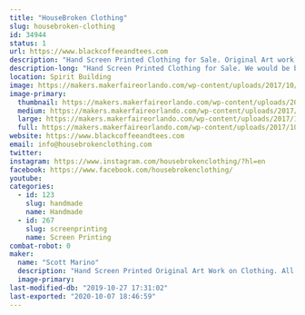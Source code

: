 ```yaml
---
title: "HouseBroken Clothing"
slug: housebroken-clothing
id: 34944
status: 1
url: https://www.blackcoffeeandtees.com
description: "Hand Screen Printed Clothing for Sale. Original Art work and Screen Printing all done by HouseBroken Clothing. "
description-long: "Hand Screen Printed Clothing for Sale. We would be bringing 2 clothing lines with us, Black Coffee and Tees and House Broken Clothing. Black Coffee and Tees is a sci fi, horror, comic parody line and House Broken Clothing is a Animal Lover Line. All shirts range from $20-$30."
location: Spirit Building
image: https://makers.makerfaireorlando.com/wp-content/uploads/2017/10/20170929_201552-1024x576.jpg
image-primary:
  thumbnail: https://makers.makerfaireorlando.com/wp-content/uploads/2017/10/20170929_201552-150x150.jpg
  medium: https://makers.makerfaireorlando.com/wp-content/uploads/2017/10/20170929_201552-300x169.jpg
  large: https://makers.makerfaireorlando.com/wp-content/uploads/2017/10/20170929_201552-1024x576.jpg
  full: https://makers.makerfaireorlando.com/wp-content/uploads/2017/10/20170929_201552.jpg
website: https://www.blackcoffeeandtees.com
email: info@housebrokenclothing.com
twitter: 
instagram: https://www.instagram.com/housebrokenclothing/?hl=en
facebook: https://www.facebook.com/housebrokenclothing/
youtube: 
categories:
  - id: 123
    slug: handmade
    name: Handmade
  - id: 267
    slug: screenprinting
    name: Screen Printing
combat-robot: 0
maker:
  name: "Scott Marino"
  description: "Hand Screen Printed Original Art Work on Clothing. All Art is Drawn and Hand Screen Printed by the Artist, Scott Marino."
  image-primary: 
last-modified-db: "2019-10-27 17:31:02"
last-exported: "2020-10-07 18:46:59"
---
```

